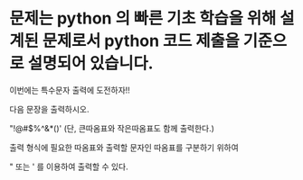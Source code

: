 # 문제는 python 의 빠른 기초 학습을 위해 설계된 문제로서 python 코드 제출을 기준으로 설명되어 있습니다.

이번에는 특수문자 출력에 도전하자!!

다음 문장을 출력하시오.

"!@#$%^&\*()'
(단, 큰따옴표와 작은따옴표도 함께 출력한다.)

출력 형식에 필요한 따옴표와 출력할 문자인 따옴표를 구분하기 위하여

\" 또는 \' 를 이용하여 출력할 수 있다.
